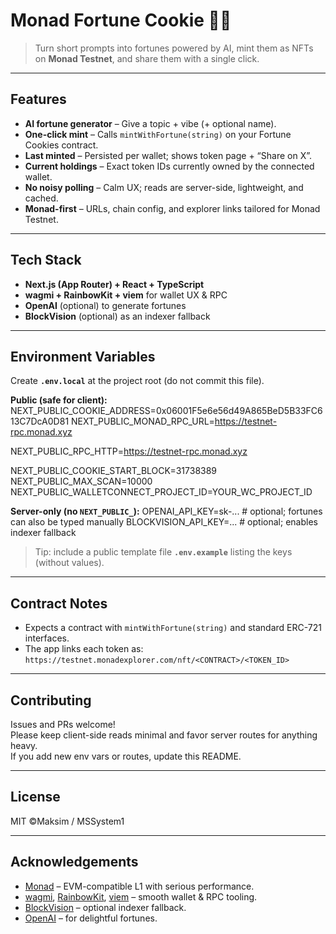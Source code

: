 # Monad Fortune Cookie 🍪✨

> Turn short prompts into fortunes powered by AI, mint them as NFTs on **Monad Testnet**, and share them with a single click.

---

## Features

- **AI fortune generator** – Give a topic + vibe (+ optional name).  
- **One-click mint** – Calls `mintWithFortune(string)` on your Fortune Cookies contract.  
- **Last minted** – Persisted per wallet; shows token page + “Share on X”.  
- **Current holdings** – Exact token IDs currently owned by the connected wallet.  
- **No noisy polling** – Calm UX; reads are server-side, lightweight, and cached.  
- **Monad-first** – URLs, chain config, and explorer links tailored for Monad Testnet.

---

## Tech Stack

- **Next.js (App Router) + React + TypeScript**
- **wagmi + RainbowKit + viem** for wallet UX & RPC
- **OpenAI** (optional) to generate fortunes
- **BlockVision** (optional) as an indexer fallback

---

## Environment Variables

Create **`.env.local`** at the project root (do not commit this file).

**Public (safe for client):**
NEXT_PUBLIC_COOKIE_ADDRESS=0x06001F5e6e56d49A865BeD5B33FC613C7DcA0D81
NEXT_PUBLIC_MONAD_RPC_URL=https://testnet-rpc.monad.xyz

NEXT_PUBLIC_RPC_HTTP=https://testnet-rpc.monad.xyz

NEXT_PUBLIC_COOKIE_START_BLOCK=31738389
NEXT_PUBLIC_MAX_SCAN=10000
NEXT_PUBLIC_WALLETCONNECT_PROJECT_ID=YOUR_WC_PROJECT_ID

**Server-only (no `NEXT_PUBLIC_`):**
OPENAI_API_KEY=sk-... # optional; fortunes can also be typed manually
BLOCKVISION_API_KEY=... # optional; enables indexer fallback

> Tip: include a public template file **`.env.example`** listing the keys (without values).

---

## Contract Notes

- Expects a contract with `mintWithFortune(string)` and standard ERC-721 interfaces.
- The app links each token as:  
  `https://testnet.monadexplorer.com/nft/<CONTRACT>/<TOKEN_ID>`

---

## Contributing

Issues and PRs welcome!  
Please keep client-side reads minimal and favor server routes for anything heavy.  
If you add new env vars or routes, update this README.

---

## License

MIT ©Maksim / MSSystem1

---

## Acknowledgements

- [Monad](https://docs.monad.xyz/) – EVM-compatible L1 with serious performance.  
- [wagmi](https://wagmi.sh/), [RainbowKit](https://www.rainbowkit.com/), [viem](https://viem.sh/) – smooth wallet & RPC tooling.  
- [BlockVision](https://blockvision.org/) – optional indexer fallback.  
- [OpenAI](https://platform.openai.com/) – for delightful fortunes.


